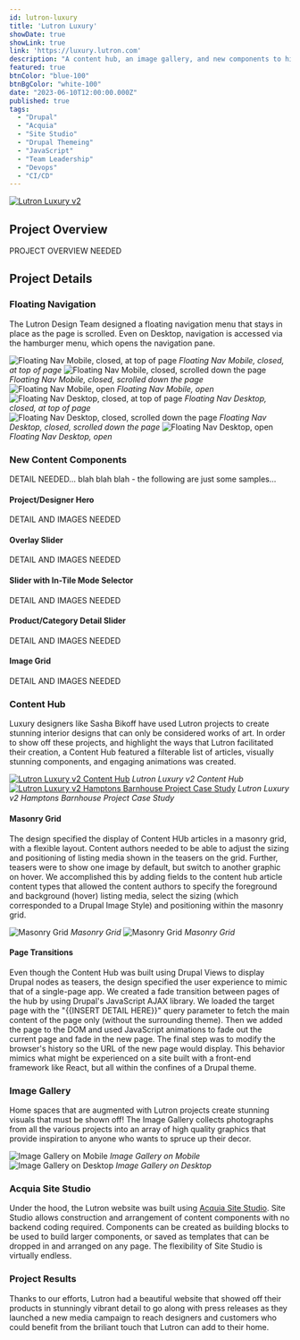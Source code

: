 ```yaml
---
id: lutron-luxury
title: 'Lutron Luxury'
showDate: true
showLink: true
link: 'https://luxury.lutron.com'
description: "A content hub, an image gallery, and new components to highlight design projects that showcase the power of Lutron's Luxury line of products"
featured: true
btnColor: "blue-100"
btnBgColor: "white-100"
date: "2023-06-10T12:00:00.000Z"
published: true
tags:
  - "Drupal"
  - "Acquia"
  - "Site Studio"
  - "Drupal Themeing"
  - "JavaScript"
  - "Team Leadership"
  - "Devops"
  - "CI/CD"
---
```


[![Lutron Luxury v2](./images/lutron-luxury.webp)](https://luxury.lutron.com)

## Project Overview
PROJECT OVERVIEW NEEDED

## Project Details
### Floating Navigation
The Lutron Design Team designed a floating navigation menu that stays in place as the page is scrolled. Even on Desktop, navigation is accessed via the hamburger menu, which opens the navigation pane.

![Floating Nav Mobile, closed, at top of page](./images/floating-nav-mobile-1.png)
*Floating Nav Mobile, closed, at top of page*
![Floating Nav Mobile, closed, scrolled down the page](./images/floating-nav-mobile-2.png)
*Floating Nav Mobile, closed, scrolled down the page*
![Floating Nav Mobile, open](./images/floating-nav-mobile-3.png)
*Floating Nav Mobile, open*
![Floating Nav Desktop, closed, at top of page](./images/floating-nav-desktop-1.png)
*Floating Nav Desktop, closed, at top of page*
![Floating Nav Desktop, closed, scrolled down the page](./images/floating-nav-desktop-2.png)
*Floating Nav Desktop, closed, scrolled down the page*
![Floating Nav Desktop, open](./images/floating-nav-desktop-3.png)
*Floating Nav Desktop, open*

### New Content Components
DETAIL NEEDED... blah blah blah - the following are just some samples...

#### Project/Designer Hero
DETAIL AND IMAGES NEEDED

#### Overlay Slider
DETAIL AND IMAGES NEEDED

#### Slider with In-Tile Mode Selector
DETAIL AND IMAGES NEEDED

#### Product/Category Detail Slider
DETAIL AND IMAGES NEEDED

#### Image Grid
DETAIL AND IMAGES NEEDED

### Content Hub
Luxury designers like Sasha Bikoff have used Lutron projects to create stunning interior designs that can only be considered works of art. In order to show off these projects, and highlight the ways that Lutron facilitated their creation, a Content Hub featured a filterable list of articles, visually stunning components, and engaging animations was created.


[![Lutron Luxury v2 Content Hub](./images/lutron-content-hub.webp)](https://luxury.lutron.com/stories)
*Lutron Luxury v2 Content Hub*
[![Lutron Luxury v2 Hamptons Barnhouse Project Case Study](./images/lutron-hamptons-barnhouse.webp)](https://luxury.lutron.com/stories/hamptons-barnhouse-case-study)
*Lutron Luxury v2 Hamptons Barnhouse Project Case Study*

#### Masonry Grid
The design specified the display of Content HUb articles in a masonry grid, with a flexible layout. Content authors needed to be able to adjust the sizing and positioning of listing media shown in the teasers on the grid. Further, teasers were to show one image by default, but switch to another graphic on hover. We accomplished this by adding fields to the content hub article content types that allowed the content authors to specify the foreground and background (hover) listing media, select the sizing (which corresponded to a Drupal Image Style) and positioning within the masonry grid.


![Masonry Grid](./images/masonry-grid-1.png)
*Masonry Grid*
![Masonry Grid](./images/masonry-grid-2.png)
*Masonry Grid*

#### Page Transitions
Even though the Content Hub was built using Drupal Views to display Drupal nodes as teasers, the design specified the user experience to mimic that of a single-page app. We created a fade transition between pages of the hub by using Drupal's JavaScript AJAX library. We loaded the target page with the "{{INSERT DETAIL HERE}}" query parameter to fetch the main content of the page only (without the surrounding theme). Then we added the page to the DOM and used JavaScript animations to fade out the current page and fade in the new page. The final step was to modify the browser's history so the URL of the new page would display. This behavior mimics what might be experienced on a site built with a front-end framework like React, but all within the confines of a Drupal theme.

### Image Gallery
Home spaces that are augmented with Lutron projects create stunning visuals that must be shown off! The Image Gallery collects photographs from all the various projects into an array of high quality graphics that provide inspiration to anyone who wants to spruce up their decor.

![Image Gallery on Mobile](./images/image-gallery-mobile.png)
*Image Gallery on Mobile*
![Image Gallery on Desktop](./images/lutron-image-gallery.webp)
*Image Gallery on Desktop*

### Acquia Site Studio
Under the hood, the Lutron website was built using [Acquia Site Studio](https://sitestudiodocs.acquia.com/7.3). Site Studio allows construction and arrangement of content components with no backend coding required. Components can be created as building blocks to be used to build larger components, or saved as templates that can be dropped in and arranged on any page. The flexibility of Site Studio is virtually endless.

### Project Results
Thanks to our efforts, Lutron had a beautiful website that showed off their products in stunningly vibrant detail to go along with press releases as they launched a new media campaign to reach designers and customers who could benefit from the briliant touch that Lutron can add to their home.
